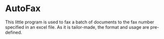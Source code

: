 # AutoFax

This little program is used to fax a batch of documents to the fax number specified in an excel file.
As it is tailor-made, the format and usage are pre-defined.